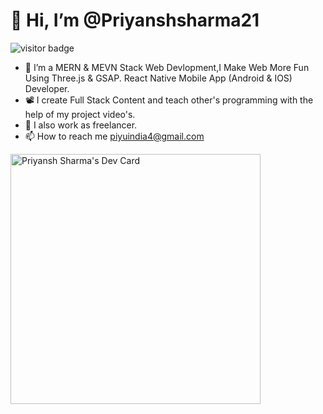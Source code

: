 # 👋 Hi, I’m @Priyanshsharma21
![visitor badge](https://visitor-badge.glitch.me/badge?page_id=Priyanshsharma21.visitor-badge)

- 👀 I’m a MERN & MEVN Stack Web Devlopment,I Make Web More Fun Using Three.js & GSAP. React Native Mobile App (Android & IOS) Developer.
- 📽️ I create Full Stack Content and teach other's programming with the help of my project video's.
- 💞️ I also work as freelancer.
- 📫 How to reach me piyuindia4@gmail.com

<!---
Priyanshsharma21/Priyanshsharma21 is a ✨ special ✨ repository because its `README.md` (this file) appears on your GitHub profile.
You can click the Preview link to take a look at your changes.
--->

<!-- <a href="https://app.daily.dev/Priyansh_sharma"><img src="https://api.daily.dev/devcards/5d80ba04c15e4460b1ac662e843ad315.png?r=kbp" width="400" alt="Priyansh Sharma's Dev Card"/></a> -->

<a href="https://app.daily.dev/Priyansh_sharma"><img src="https://api.daily.dev/devcards/5d80ba04c15e4460b1ac662e843ad315.png?r=m1t" width="400" alt="Priyansh Sharma's Dev Card"/></a>
